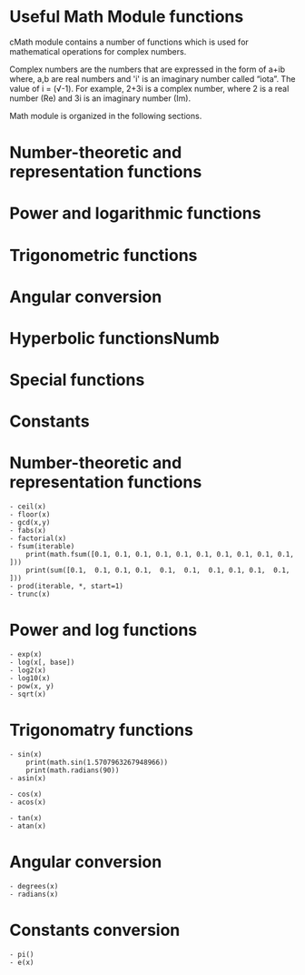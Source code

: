 # Useful Math Module functions

cMath module contains a number of functions which is used for mathematical operations for complex numbers.

Complex numbers are the numbers that are expressed in the form of a+ib where, a,b are real numbers and 'i' is an imaginary number called “iota”. The value of i = (√-1). For example, 2+3i is a complex number, where 2 is a real number (Re) and 3i is an imaginary number (Im).

Math module is organized in the following sections.

# Number-theoretic and representation functions
# Power and logarithmic functions
# Trigonometric functions
# Angular conversion
# Hyperbolic functionsNumb
# Special functions
# Constants


# Number-theoretic and representation functions
    - ceil(x)
    - floor(x)
    - gcd(x,y)
    - fabs(x)
    - factorial(x)
    - fsum(iterable)
        print(math.fsum([0.1, 0.1, 0.1, 0.1, 0.1, 0.1, 0.1, 0.1, 0.1, 0.1, ]))
        print(sum([0.1,  0.1, 0.1, 0.1,  0.1,  0.1,  0.1, 0.1, 0.1,  0.1, ]))
    - prod(iterable, *, start=1)
    - trunc(x)

# Power and log functions
    - exp(x)
    - log(x[, base])
    - log2(x)
    - log10(x)
    - pow(x, y)
    - sqrt(x)

# Trigonomatry functions
    - sin(x)
        print(math.sin(1.5707963267948966))
        print(math.radians(90))
    - asin(x)

    - cos(x)
    - acos(x)

    - tan(x)
    - atan(x)

# Angular conversion
    - degrees(x)
    - radians(x)

# Constants conversion
    - pi()
    - e(x)



